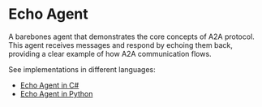 # Echo Agent

A barebones agent that demonstrates the core concepts of A2A protocol. This agent receives messages and respond by
echoing them back, providing a clear example of how A2A communication flows.

See implementations in different languages:

* [Echo Agent in C#](./csharp/)
* [Echo Agent in Python](./python/)
